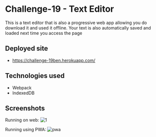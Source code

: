 # Challenge-19 - Text Editor

This is a text editor that is also a progressive web app allowing you do download it and used it offline. Your text is also automatically saved and loaded next time you access the page

## Deployed site 
- https://challenge-19ben.herokuapp.com/

## Technologies used
- Webpack
- IndexedDB

## Screenshots 

Running on web: ![1](https://user-images.githubusercontent.com/103340843/193972102-0c347bb8-c3ba-4b4f-b3e0-ce104cc3c84b.PNG)

Running using PWA: ![pwa](https://user-images.githubusercontent.com/103340843/193972144-a78782b7-a88f-4b1e-83e4-f807fb02da2c.PNG)
